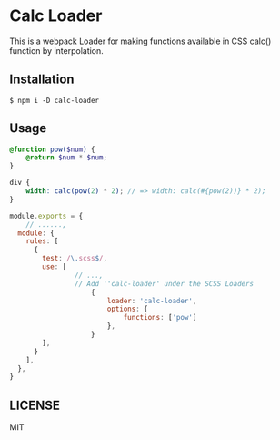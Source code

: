 # Calc Loader
This is a webpack Loader for making functions available in CSS calc() function by interpolation.

## Installation
```
$ npm i -D calc-loader
```

## Usage

```sample.scss
@function pow($num) {
	@return $num * $num;
}

div {
	width: calc(pow(2) * 2); // => width: calc(#{pow(2))} * 2);
}
```

```webpack.config.js
module.exports = {
	// ......, 
  module: {
    rules: [
      {
        test: /\.scss$/,
        use: [
				// ..., 
				// Add ''calc-loader' under the SCSS Loaders 
					{ 
						loader: 'calc-loader',
						options: {
							functions: ['pow']
						},
					}
        ],
      }
    ],
  },
}
```


## LICENSE
MIT
